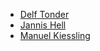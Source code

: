 - [Delf Tonder](https://github.com/leberknecht)
- [Jannis Hell](https://github.com/Primajin)
- [Manuel Kiessling](https://github.com/manuelkiessling)
